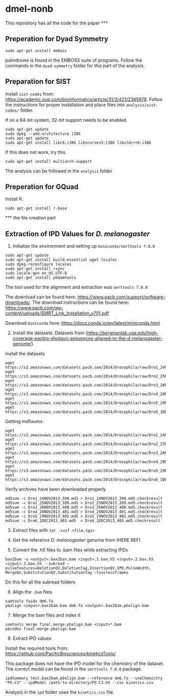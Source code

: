 # dmel-nonb

This repository has all the code for the paper ***

Preperation for Dyad Symmetry
---

```
sudo apt-get install emboss
```

palindrome is found in the EMBOSS suite of programs. Follow the commands in the `dyad-symmetry` folder for this part of the analysis.


Preparation for SIST
---

Install `sist-codes` from: https://academic.oup.com/bioinformatics/article/31/3/421/2365978. Follow the instructions for proper installation and place files into `analysis/sist-codes/` folder.

If on a 64-bit system, 32-bit support needs to be enabled.

```
sudo apt-get update
sudo dpkg --add-architecture i386
sudo apt-get update
sudo apt-get install libc6:i386 libncurses5:i386 libstdc++6:i386
```

If this does not work, try this.

```
sudo apt-get install multiarch-support
```

The analysis can be followed in the `analysis` folder


Preperation for GQuad
---

Install R.

```
sudo apt-get install r-base
```
*** the file creation part

Extraction of IPD Values for *D. melanogaster*
---

1. Initialize the environment and setting up `miniconda/smrttools 7.0.0`

```
sudo apt-get update
sudo apt-get install build-essential wget locales
sudo dpkg-reconfigure locales
sudo apt-get install rsync
sudo locale-gen en_US.UTF-8
sudo apt-get install pbbamtools
```

The tool used for the alignment and extraction was `smrttools 7.0.0`

The download can be found here: https://www.pacb.com/support/software-downloads/.
The download instructions can be found here: https://www.pacb.com/wp-content/uploads/SMRT_Link_Installation_v701.pdf

Download `miniconda` here: https://docs.conda.io/en/latest/miniconda.html


2. Install the datasets. Datasets from (https://bergmanlab.uga.edu/high-coverage-pacbio-shotgun-sequences-aligned-to-the-d-melanogaster-genome/)

Install the datasets
```
wget https://s3.amazonaws.com/datasets.pacb.com/2014/Drosophila/raw/Dro1_24NOV2013_398.tgz
wget https://s3.amazonaws.com/datasets.pacb.com/2014/Drosophila/raw/Dro2_25NOV2013_399.tgz
wget https://s3.amazonaws.com/datasets.pacb.com/2014/Drosophila/raw/Dro3_26NOV2013_400.tgz
wget https://s3.amazonaws.com/datasets.pacb.com/2014/Drosophila/raw/Dro4_28NOV2013_401.tgz
wget https://s3.amazonaws.com/datasets.pacb.com/2014/Drosophila/raw/Dro5_29NOV2013_402.tgz
wget https://s3.amazonaws.com/datasets.pacb.com/2014/Drosophila/raw/Dro6_1DEC2013_403.tgz
```

Getting md5sums

```
wget https://s3.amazonaws.com/datasets.pacb.com/2014/Drosophila/raw/Dro1_24NOV2013_398.md5
wget https://s3.amazonaws.com/datasets.pacb.com/2014/Drosophila/raw/Dro2_25NOV2013_399.md5
wget https://s3.amazonaws.com/datasets.pacb.com/2014/Drosophila/raw/Dro3_26NOV2013_400.md5
wget https://s3.amazonaws.com/datasets.pacb.com/2014/Drosophila/raw/Dro4_28NOV2013_401.md5
wget https://s3.amazonaws.com/datasets.pacb.com/2014/Drosophila/raw/Dro5_29NOV2013_402.md5
wget https://s3.amazonaws.com/datasets.pacb.com/2014/Drosophila/raw/Dro6_1DEC2013_403.md5
```

Verify archives have been downloaded properly
```
md5sum -c Dro1_24NOV2013_398.md5 > Dro1_24NOV2013_398.md5.checkresult
md5sum -c Dro2_25NOV2013_399.md5 > Dro2_25NOV2013_399.md5.checkresult
md5sum -c Dro3_26NOV2013_400.md5 > Dro3_26NOV2013_400.md5.checkresult
md5sum -c Dro4_28NOV2013_401.md5 > Dro4_28NOV2013_401.md5.checkresult
md5sum -c Dro5_29NOV2013_402.md5 > Dro5_29NOV2013_402.md5.checkresult
md5sum -c Dro6_1DEC2013_403.md5  > Dro6_1DEC2013_403.md5.checkresult
```


3. Extract files with `tar -xvzf <file.tgz>`


4. Get the reference *D. melanogaster* genome from (HERE REF)


5. Convert the .h5 files to .bam files while extracting IPDs

```
bax2bam -o <output>.bax2ban.bam <input>.1.bax.h5 <input>.2.bax.h5 <input>.3.bax.h5 --subread —pulsefeatures=DeletionQV,DeletionTag,InsertionQV,IPD,PulseWidth, MergeQV,SubstitutionQV,SubstitutionTag —losslessframes
```

Do this for all the subread folders


6. Align the `.bam` files.

```
samtools faidx dm6.fa 
pbalign <input>.bax2bam.bam dm6.fa <output>.bax2bam.pbalign.bam
```


7. Merge the bam files and index it

```
samtools merge final.merge.pbalign.bam <input>*.bam 
pbindex final.merge.pbalign.bam
```

8. Extract IPD values

Install the required tools from: https://github.com/PacificBiosciences/kineticsTools/

This package does not have the IPD model for the chemistry of the dataset. The correct model can be found in the `smrttools 7.0.0` package.

```
ipdSummary test.bax2bam.pbalign.bam --reference dm6.fa --useChemistry "P5-C3" --ipdModel /path-to-directory/P5-C3.h5 --csv kinetics.csv
```


Analysis in the `ipd` folder uses the `kinetics.csv` file.
